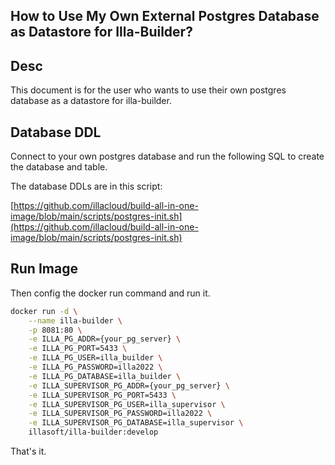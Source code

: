 How to Use My Own External Postgres Database as Datastore for Illa-Builder?
---------------------------------------------------------------------------


## Desc

This document is for the user who wants to use their own postgres database as a datastore for illa-builder.


## Database DDL 

Connect to your own postgres database and run the following SQL to create the database and table. 

The database DDLs are in this script:

[https://github.com/illacloud/build-all-in-one-image/blob/main/scripts/postgres-init.sh](https://github.com/illacloud/build-all-in-one-image/blob/main/scripts/postgres-init.sh)


## Run Image

Then config the docker run command and run it.

```bash
docker run -d \
    --name illa-builder \
    -p 8081:80 \
    -e ILLA_PG_ADDR={your_pg_server} \
    -e ILLA_PG_PORT=5433 \
    -e ILLA_PG_USER=illa_builder \
    -e ILLA_PG_PASSWORD=illa2022 \
    -e ILLA_PG_DATABASE=illa_builder \
    -e ILLA_SUPERVISOR_PG_ADDR={your_pg_server} \
    -e ILLA_SUPERVISOR_PG_PORT=5433 \
    -e ILLA_SUPERVISOR_PG_USER=illa_supervisor \
    -e ILLA_SUPERVISOR_PG_PASSWORD=illa2022 \
    -e ILLA_SUPERVISOR_PG_DATABASE=illa_supervisor \
    illasoft/illa-builder:develop 
```

That's it.
